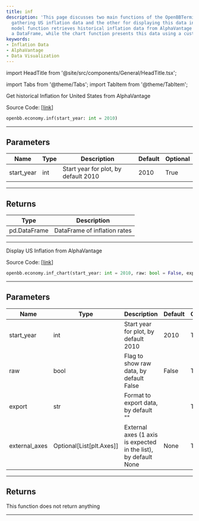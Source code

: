 ```yaml
---
title: inf
description: 'This page discusses two main functions of the OpenBBTerminal: one for
  gathering US inflation data and the other for displaying this data in a chart. The
  model function retrieves historical inflation data from AlphaVantage and returns
  a DataFrame, while the chart function presents this data using a customizable interface.'
keywords:
- Inflation Data
- AlphaVantage
- Data Visualization
---
```


import HeadTitle from '@site/src/components/General/HeadTitle.tsx';

<HeadTitle title="economy.inf - Reference | OpenBB SDK Docs" />

import Tabs from '@theme/Tabs';
import TabItem from '@theme/TabItem';

<Tabs>
<TabItem value="model" label="Model" default>

Get historical Inflation for United States from AlphaVantage

Source Code: [[link](https://github.com/OpenBB-finance/OpenBB/tree/main/openbb_terminal/economy/alphavantage_model.py#L139)]

```python
openbb.economy.inf(start_year: int = 2010)
```

---

## Parameters

| Name | Type | Description | Default | Optional |
| ---- | ---- | ----------- | ------- | -------- |
| start_year | int | Start year for plot, by default 2010 | 2010 | True |


---

## Returns

| Type | Description |
| ---- | ----------- |
| pd.DataFrame | DataFrame of inflation rates |
---

</TabItem>
<TabItem value="view" label="Chart">

Display US Inflation from AlphaVantage

Source Code: [[link](https://github.com/OpenBB-finance/OpenBB/tree/main/openbb_terminal/economy/alphavantage_view.py#L202)]

```python
openbb.economy.inf_chart(start_year: int = 2010, raw: bool = False, export: str = "", external_axes: Optional[List[matplotlib.axes._axes.Axes]] = None)
```

---

## Parameters

| Name | Type | Description | Default | Optional |
| ---- | ---- | ----------- | ------- | -------- |
| start_year | int | Start year for plot, by default 2010 | 2010 | True |
| raw | bool | Flag to show raw data, by default False | False | True |
| export | str | Format to export data, by default "" |  | True |
| external_axes | Optional[List[plt.Axes]] | External axes (1 axis is expected in the list), by default None | None | True |


---

## Returns

This function does not return anything

---

</TabItem>
</Tabs>
